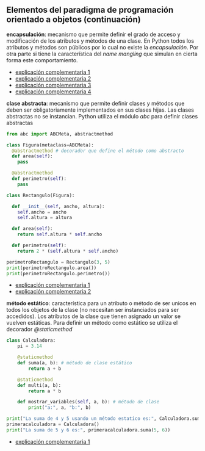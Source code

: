 ## Elementos del paradigma de programación orientado a objetos (continuación)

**encapsulación**: mecanismo que permite definir el grado de acceso y modificación de los atributos y métodos de una clase. En Python todos los atributos y métodos son públicos por lo cual no existe la *encapsulación*. Por otra parte si tiene la característica del *name mangling* que simulan en cierta forma este comportamiento.

- [explicación complementaria 1](https://stackoverflow.com/questions/62688315/private-attributes-in-python-and-pep8)
- [explicación complementaria 2](https://stackoverflow.com/questions/1641219/does-python-have-private-variables-in-classes)
- [explicación complementaria 3](https://stackoverflow.com/questions/64579610/how-does-the-concept-of-encapsulation-work-in-python?noredirect=1#comment114190784_64579610)
- [explicación complementaria 4](https://www.genbeta.com/desarrollo/cazadores-de-mitos-las-propiedades-privadas-en-python)

**clase abstracta**: mecanismo que permite definir clases y métodos que deben ser obligatoriamente implementados en sus clases hijas. Las clases abstractas no se instancian. Python utiliza el módulo *abc* para definir clases abstractas

```python
from abc import ABCMeta, abstractmethod

class Figura(metaclass=ABCMeta):
  @abstractmethod # decorador que define el método como abstracto
  def area(self):
    pass

  @abstractmethod
  def perimetro(self):
    pass

class Rectangulo(Figura):

  def __init__(self, ancho, altura):
    self.ancho = ancho
    self.altura = altura

  def area(self):
    return self.altura * self.ancho

  def perimetro(self):
    return 2 * (self.altura * self.ancho)

perimetroRectangulo = Rectangulo(3, 5)
print(perimetroRectangulo.area())
print(perimetroRectangulo.perimetro())
```

- [explicación complementaria 1](https://www.youtube.com/watch?v=H9SnCQvoNHk)
- [explicación complementaria 2](https://www.3engine.net/wp/2015/02/clases-abstractas-en-python/)

**método estático**: característica para un atributo o método de ser unicos en todos los objetos de la clase (no necesitan ser instanciados para ser accedidos). Los atributos de la clase que tienen asignado un valor se vuelven estáticas. Para definir un método como estático se utiliza el decorador *@staticmethod* 

```python
class Calculadora:
    pi = 3.14

    @staticmethod
    def suma(a, b): # método de clase estático
        return a + b

    @staticmethod
    def multi(a, b):
        return a * b

    def mostrar_variables(self, a, b): # método de clase 
        print("a:", a, "b:", b)

print("La suma de 4 y 5 usando un método estatico es:", Calculadora.suma(4, 5))
primeracalculadora = Calculadora()
print("La suma de 5 y 6 es:", primeracalculadora.suma(5, 6))
```

- [explicación complementaria 1](https://blog.nearsoftjobs.com/tipos-de-m%C3%A9todos-en-python-cls-vs-self-d6da1e08efa8)

